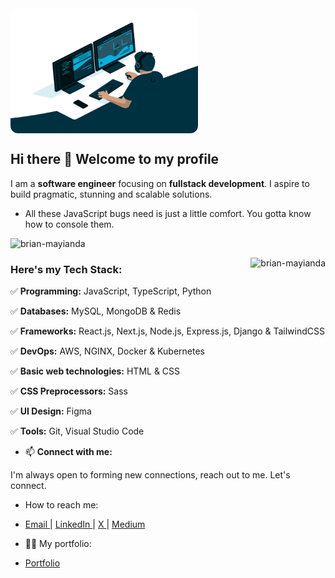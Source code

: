 <img align="top" style="border-radius: 12px" alt="Coding" width="300" height="200" src="images/dev.gif">

## Hi there 👋 Welcome to my profile

I am a **software engineer** focusing on **fullstack development**. I aspire to build pragmatic, stunning and scalable solutions.

- All these JavaScript bugs need is just a little comfort. You gotta know how to console them.


<p align="left"> <img src="https://komarev.com/ghpvc/?username=brian-mayianda&label=Profile%20views&color=0e75b6&style=flat" alt="brian-mayianda" /> </p>


<img align="right" src="https://github-readme-stats.vercel.app/api/top-langs?username=brian-mayianda&show_icons=true&locale=en&layout=compact" alt="brian-mayianda" />


### Here's my Tech Stack:

✅ **Programming:** JavaScript, TypeScript, Python

✅ **Databases:** MySQL, MongoDB & Redis

✅ **Frameworks:** React.js, Next.js, Node.js, Express.js, Django & TailwindCSS

✅ **DevOps:** AWS, NGINX, Docker & Kubernetes

✅ **Basic web technologies:** HTML & CSS

✅ **CSS Preprocessors:** Sass

✅ **UI Design:** Figma

✅ **Tools:** Git, Visual Studio Code

- 📫 **Connect with me:**

I'm always open to forming new connections, reach out to me. Let's connect.

- How to reach me: 

- <a href="mailto:brianmayianda@gmail.com" target="_blank"> Email <a/>
|  <a href="https://www.linkedin.com/in/brian-mayianda/" target="_blank"> LinkedIn <a/>
|  <a href="https://x.com/BrianMayianda" target="_blank"> X <a/>
|  <a href="https://medium.com/@brianmayianda" target="_blank"> Medium <a/> 

- 👨‍🎓 My portfolio:

- <a href="https://brian-mayianda.github.io" target="_blank"> Portfolio <a/> 
